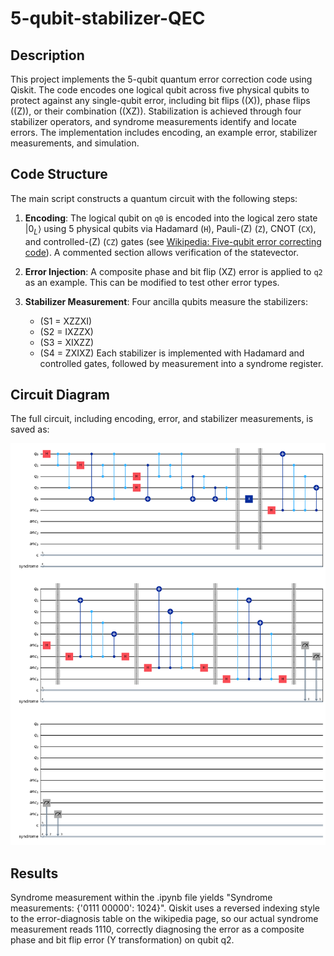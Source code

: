 # 5-qubit-stabilizer-QEC

## Description

This project implements the 5-qubit quantum error correction code using Qiskit. The code encodes one logical qubit across five physical qubits to protect against any single-qubit error, including bit flips (\(X\)), phase flips (\(Z\)), or their combination (\(XZ\)). Stabilization is achieved through four stabilizer operators, and syndrome measurements identify and locate errors. The implementation includes encoding, an example error, stabilizer measurements, and simulation.

## Code Structure

The main script constructs a quantum circuit with the following steps:

1. **Encoding**: The logical qubit on `q0` is encoded into the logical zero state $|0_L \rangle$ using 5 physical qubits via Hadamard (`H`), Pauli-\(Z\) (`Z`), CNOT (`CX`), and controlled-\(Z\) (`CZ`) gates (see [Wikipedia: Five-qubit error correcting code](https://en.wikipedia.org/wiki/Five-qubit_error_correcting_code)). A commented section allows verification of the statevector.

2. **Error Injection**: A composite phase and bit flip \(XZ\) error is applied to `q2` as an example. This can be modified to test other error types.

3. **Stabilizer Measurement**: Four ancilla qubits measure the stabilizers:
   - \(S1 = XZZXI\)
   - \(S2 = IXZZX\)
   - \(S3 = XIXZZ\)
   - \(S4 = ZXIXZ\)
   Each stabilizer is implemented with Hadamard and controlled gates, followed by measurement into a syndrome register.

## Circuit Diagram

The full circuit, including encoding, error, and stabilizer measurements, is saved as:

<p align="center">
  <img src="5qubit.png" width="700"/>
   <i></i>
</p>

## Results

Syndrome measurement within the .ipynb file yields "Syndrome measurements: {'0111 00000': 1024}". Qiskit uses a reversed indexing style to the error-diagnosis table on the wikipedia page, so our actual syndrome measurement reads 1110, correctly diagnosing the error as a composite phase and bit flip error (Y transformation) on qubit q2.
